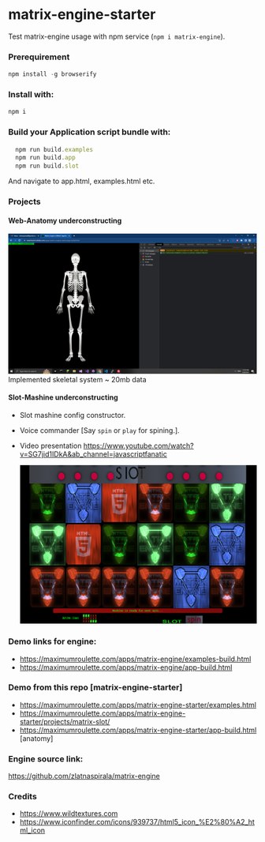 
# matrix-engine-starter
 Test matrix-engine usage with npm service (`npm i matrix-engine`).

### Prerequirement
```js
npm install -g browserify
```

### Install with:
```js
npm i
```

### Build your Application script bundle with:
```js
  npm run build.examples
  npm run build.app
  npm run build.slot
```

And navigate to app.html, examples.html etc.


### Projects

#### Web-Anatomy underconstructing
   ![matrix-anatomy](https://github.com/zlatnaspirala/matrix-engine-starter/blob/main/non-project/matrix-anatomy.png)
   Implemented skeletal system ~ 20mb data

#### Slot-Mashine underconstructing

 - Slot mashine config constructor.
 - Voice commander [Say `spin` or `play` for spining.].


 - Video presentation
   https://www.youtube.com/watch?v=SG7jid1IDkA&ab_channel=javascriptfanatic

   ![matrix-slot](https://github.com/zlatnaspirala/matrix-engine-starter/blob/main/non-project/slot.png)



### Demo links for engine:

 - https://maximumroulette.com/apps/matrix-engine/examples-build.html
 - https://maximumroulette.com/apps/matrix-engine/app-build.html

### Demo from this repo [matrix-engine-starter]
 - https://maximumroulette.com/apps/matrix-engine-starter/examples.html
 - https://maximumroulette.com/apps/matrix-engine-starter/projects/matrix-slot/
 - https://maximumroulette.com/apps/matrix-engine-starter/app-build.html [anatomy]


### Engine source link:
https://github.com/zlatnaspirala/matrix-engine


### Credits

 - https://www.wildtextures.com
 - https://www.iconfinder.com/icons/939737/html5_icon_%E2%80%A2_html_icon
